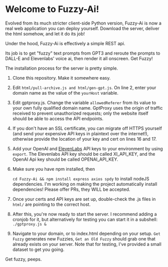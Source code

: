 # Welcome to Fuzzy-Ai! #

Evolved from its much stricter client-side Python version, Fuzzy-Ai is now a real web application you can deploy yourself.
Download the server, deliver the html somehow, and let it do its job!

Under the hood, Fuzzy-Ai is effectively a simple REST api.

Its job is to get "fuzzy" text prompts from GPT3 and reroute the prompts to DALL-E and Elevenlabs' voice ai, then render it all onscreen. Get Fuzzy!

The installation process for the server is pretty simple.

1. Clone this repository. Make it somewhere easy.

2. Edit `html/pull-archive.js and html/gen-gpt.js`. On line 2, enter your domain name as the value of the `yourHost` variable.

3. Edit gptproxy.js. Change the variable `allowedReferer` from its value to your own fully qualified domain name. GptProxy uses the origin of traffic received to prevent unauthorized requests; only the website itself should be able to access the API endpoints.

4. If you don't have an SSL certificate, you can migrate off HTTPS yourself (and send your expensive API keys in plaintext over the internet!), otherwise provide the location of your key and cert on lines 16 and 17.

5. Add your OpenAI and [ElevenLabs](https://api.elevenlabs.io/docs) API keys to your environment by using `export`.
The Elevenlabs API key should be called XI_API_KEY, and the OpenAI Api key should be called OPENAI_API_KEY.

6. Make sure you have npm installed, then

	`cd Fuzzy-Ai && npm install express axios spdy` to install nodeJS dependencies.
	I'm working on making the project automatically install dependencies! Please offer PRs, they WILL be accepted.

7. Once your certs and API keys are set up, double-check the .js files in `html/` are pointing to the correct host.

8. After this, you're now ready to start the server.
   I recommend adding a cronjob for it, but alternatively for testing you can start it in a subshell:
   `./gptproxy.js &`

9. Navigate to your domain, or to index.html depending on your setup.
`Get Fuzzy` generates new Fuzzies, `Get an Old Fuzzy` should grab one that already exists on your server. Note that for testing, I've provided a small dataset to get you going.

Get fuzzy, peeps.


